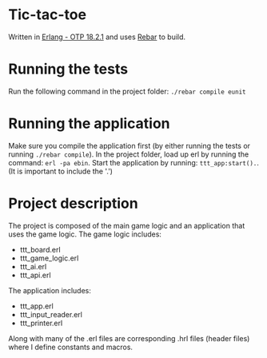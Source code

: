 # Tic-tac-toe

Written in [Erlang - OTP 18.2.1](http://www.erlang.org/download_release/32) and uses [Rebar](https://github.com/rebar/rebar) to build.

# Running the tests

Run the following command in the project folder: `./rebar compile eunit` 

# Running the application

Make sure you compile the application first (by either running the tests or running `./rebar compile`). 
In the project folder, load up erl by running the command: `erl -pa ebin`. Start the application by running: `ttt_app:start().`. (It is important to include the '.')

# Project description

The project is composed of the main game logic and an application that uses the game logic. 
The game logic includes:
  - ttt_board.erl 
  - ttt_game_logic.erl 
  - ttt_ai.erl
  - ttt_api.erl
  
The application includes:
  - ttt_app.erl 
  - ttt_input_reader.erl 
  - ttt_printer.erl  

Along with many of the .erl files are corresponding .hrl files (header files) where I define constants and macros.
